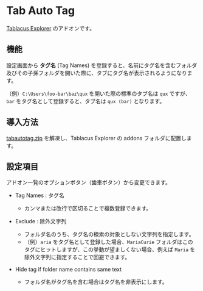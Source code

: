 # Tab Auto Tag

[Tablacus Explorer](https://tablacus.github.io/explorer.html) のアドオンです。

## 機能

設定画面から **タグ名** (Tag Names) を登録すると、名前にタグ名を含むフォルダ及びその子孫フォルダを開いた際に、タブにタグ名が表示されるようになります。

（例）`C:\Users\foo-bar\baz\qux` を開いた際の標準のタブ名は `qux` ですが、`bar` をタグ名として登録すると、タブ名は `qux (bar)` となります。

## 導入方法

[tabautotag.zip](https://github.com/kumrnm/te-tabautotag/releases/download/v1.01/tabautotag.zip) を解凍し、Tablacus Explorer の addons フォルダに配置します。

## 設定項目

アドオン一覧のオプションボタン（歯車ボタン）から変更できます。

- Tag Names : タグ名
    - カンマまたは改行で区切ることで複数登録できます。

- Exclude : 除外文字列
    - フォルダ名のうち、タグ名の検索の対象としない文字列を指定します。
    - （例）`aria` をタグ名として登録した場合、`MariaCurie` フォルダはこのタグにヒットしますが、この挙動が望ましくない場合、例えば `Maria` を除外文字列に指定することで回避できます。

- Hide tag if folder name contains same text
    - フォルダ名がタグ名を含む場合はタグ名を非表示にします。
